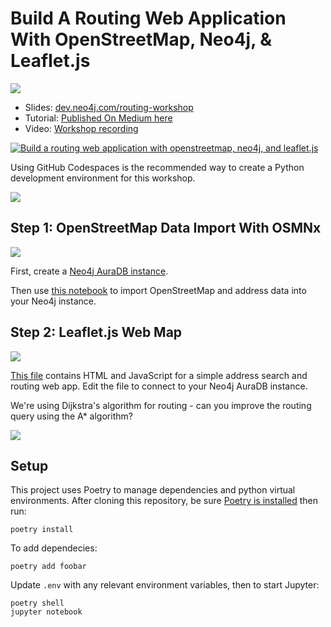 # Build A Routing Web Application With OpenStreetMap, Neo4j, & Leaflet.js

![](img/BostonGraphViz.png)

* Slides: [dev.neo4j.com/routing-workshop](https://dev.neo4j.com/routing-workshop)
* Tutorial: [Published On Medium here](https://medium.com/neo4j/build-a-routing-web-app-with-neo4j-openstreetmap-and-leaflet-js-bdc66443132c)
* Video: [Workshop recording](https://www.youtube.com/watch?v=Z4XZgsbaD9c)

[![Build a routing web application with openstreetmap, neo4j, and leaflet.js](img/video.png)](https://www.youtube.com/watch?v=Z4XZgsbaD9c)

Using GitHub Codespaces is the recommended way to create a Python development environment for this workshop.

![](img/codespaces.png)

## Step 1: OpenStreetMap Data Import With OSMNx

![](img/data_model_addresses.png)

First, create a [Neo4j AuraDB instance](https://dev.neo4j.com/aura).

Then use [this notebook](https://github.com/johnymontana/openstreetmap-routing-web-app-workshop/blob/main/notebooks/01-import.ipynb) to import OpenStreetMap and address data into your Neo4j instance.


## Step 2: Leaflet.js Web Map

![](img/address_routing.png)

[This file](https://github.com/johnymontana/openstreetmap-routing-web-app-workshop/blob/main/web/address_routing.html) contains HTML and JavaScript for a simple address search and routing web app. Edit the file to connect to your Neo4j AuraDB instance.

We're using Dijkstra's algorithm for routing - can you improve the routing query using the A* algorithm?

![](img/path_finding.png)


## Setup

This project uses Poetry to manage dependencies and python virtual environments. After cloning this repository, be sure [Poetry is installed](https://python-poetry.org/) then run:

```
poetry install
```

To add dependecies:

```
poetry add foobar
```

Update `.env` with any relevant environment variables, then to start Jupyter:

```
poetry shell
jupyter notebook
```
